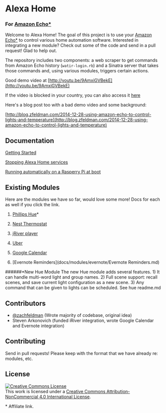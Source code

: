 # Alexa Home

### For [Amazon Echo*](http://www.amazon.com/gp/product/B00X4WHP5E/ref=as_li_qf_sp_asin_il_tl?ie=UTF8&camp=1789&creative=9325&creativeASIN=B00X4WHP5E&linkCode=as2&tag=gitpri-20&linkId=VSPUNE6LQFQXZKEE)

Welcome to Alexa Home! The goal of this project is to use your [Amazon Echo*](http://www.amazon.com/gp/product/B00X4WHP5E/ref=as_li_qf_sp_asin_il_tl?ie=UTF8&camp=1789&creative=9325&creativeASIN=B00X4WHP5E&linkCode=as2&tag=gitpri-20&linkId=VSPUNE6LQFQXZKEE) to control various home automation software. Interested in integrating a new module? Check out some of the code and send in a pull request! Glad to help out. 

The repository includes two components: a web scraper to get commands from Amazon Echo history (`watir-login.rb`) and a Sinatra server that takes those commands and, using various modules, triggers certain actions.

Good demo video at [http://youtu.be/9AmxiGVBekE](http://youtu.be/9AmxiGVBekE)

If the video is blocked in your country, you can also access it [here](https://dl.dropboxusercontent.com/u/38199/Alexa%20Home%20-%20Hack%20Amazon%20Echo%20to%20Control%20your%20Hue%20%2B%20Nest%20Lights%21.mp4)

Here's a blog post too with a bad demo video and some background:

[http://blog.zfeldman.com/2014-12-28-using-amazon-echo-to-control-lights-and-temperature](http://blog.zfeldman.com/2014-12-28-using-amazon-echo-to-control-lights-and-temperature)


## Documentation

[Getting Started](docs/getting-started.md)

[Stopping Alexa Home services](docs/stopping-alexa-home.md)

[Running automatically on a Rasperry Pi at boot](docs/rasp-pi-autostart.md)


## Existing Modules

Here are the modules we have so far, would love some more! Docs for each as well if you click the link.

1) [Phillips Hue](docs/modules/hue.md)*

2) [Nest Thermostat](docs/modules/nest.md)

3) [jRiver player](docs/modules/jriver.md)

4) [Uber](docs/modules/uber.md)

5) [Google Calendar](docs/modules/google_calendar.md)

6) [Evernote Reminders](docs/modules/evernote/Evernote Reminders.md)

######*New Hue Module
The new Hue module adds several features. 1) It can handle multi-word light and group names. 2) Full scene support: recall scenes, and save current light configuration as a new scene. 3) Any command that can be given to lights can be scheduled. See hue readme.md
## Contributors

- [@zachfeldman](https://twitter.com/zachfeldman) (Wrote majority of codebase, original idea)
- Steven Arkonovich (funded iRiver integration, wrote Google Calendar and Evernote integration)


## Contributing

Send in pull requests! Please keep with the format that we have already re: modules, etc.


## License

<a rel="license" href="http://creativecommons.org/licenses/by-nc/4.0/"><img alt="Creative Commons License" style="border-width:0" src="https://i.creativecommons.org/l/by-nc/4.0/88x31.png" /></a><br />This work is licensed under a <a rel="license" href="http://creativecommons.org/licenses/by-nc/4.0/">Creative Commons Attribution-NonCommercial 4.0 International License</a>.

\* Affiliate link.

